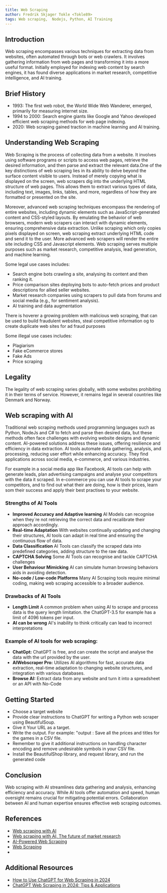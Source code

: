 ```yaml
---
title: Web Scraping
author: Fredrik Skjager Tokle <Tokle89>
tags: Web scraping,  Nodejs, Python, AI Training
---
```


## Introduction

Web scraping encompasses various techniques for extracting data from websites, often automated through bots or web crawlers. It involves gathering information from web pages and transforming it into a more useful format. Initially employed for indexing web content by search engines, it has found diverse applications in market research, competitive intelligence, and AI training.

## Brief History

- 1993: The first web robot, the World Wide Web Wanderer, emerged, primarily for measuring internet size.
- 1994 to 2000: Search engine giants like Google and Yahoo developed efficient web scraping methods for web page indexing.
- 2020: Web scraping gained traction in machine learning and AI training.

## Understanding Web Scraping

Web Scraping is the process of collecting data from a website. It involves using software programs or scripts to access web pages, retrieve the desired information, and then parse and extract the relevant data.One of the key distinctions of web scraping lies in its ability to delve beyond the surface content visible to users. Instead of merely copying what is displayed on the screen, web scrapers dig into the underlying HTML structure of web pages. This allows them to extract various types of data, including text, images, links, tables, and more, regardless of how they are formatted or presented on the site.

Moreover, advanced web scraping techniques encompass the rendering of entire websites, including dynamic elements such as JavaScript-generated content and CSS-styled layouts. By emulating the behavior of web browsers, modern web scrapers can interact with dynamic elements, ensuring comprehensive data extraction.
Unlike scraping which only copies pixels displayed on screen, web scraping extract underlying HTML code and send it to the user. More advanced web scrapers will render the entire site including CSS and Javascript elements.
Web scraping serves multiple purposes such as market research, competitive analysis, lead generation, and machine learning.

Some legal use cases includes:

- Search engine bots crawling a site, analysing its content and then ranking it.
- Price comparison sites deploying bots to auto-fetch prices and product descriptions for allied seller websites.
- Market research companies using scrapers to pull data from forums and social media (e.g., for sentiment analysis).
- AI training and data augmentation

There is hoverer a growing problem with malicious web scraping, that can be used to build fraudulent websites, steal competitive information og to create duplicate web sites for ad fraud purposes

Some illegal use cases includes:

- Plagiarism
- Fake eCommerce stores
- Fake Ads
- Price scraping

## Legality

The legality of web scraping varies globally, with some websites prohibiting it in their terms of service. However, it remains legal in several countries like Denmark and Norway.

## Web scraping with AI

Traditional web scraping methods used programming languages such as Python, NodeJs and C# to fetch and parse then desired data, but these methods often face challenges with evolving website designs and dynamic content. AI-powered solutions address these issues, offering resilience and efficiency in data extraction. AI tools automate data gathering, analysis, and processing, reducing user effort while enhancing accuracy. They find applications across social media, e-commerce, and various industries.

For example in a social media app like Facebook, AI tools can help with generate leads, plan advertising campaigns and analyse your competitors with the data it scraped.
In e-commerce you can use AI tools to scrape your competitors, and to find out what their are doing, how is their prices, learn som their success and apply their best practises to your website.

### Strengths of AI Tools

- **Improved Accuracy and Adaptive learning** AI Models can recognise when they`re not retrieving the correct data and recalibrate their approach accordingly.
- **Real-time Adaptation** With websites continually updating and changing their structures, AI tools can adapt in real time and ensuring the continuous flow of data.
- **Data Classification** AI Tools can classify the scraped data into predefined categories, adding structure to the raw data.
- **CAPTCHA Solving** Some AI Tools can recognise and tackle CAPTCHA challenges
- **User Behaviour Mimicking** AI can simulate human browsing behaviors aids in avoiding detection.
- **No-code / Low-code Platforms** Many AI Scraping tools require minimal coding, making web scraping accessible to a broader audience.

### Drawbacks of AI Tools

- **Length Limit** A common problem when using AI to scrape and process data is the query length limitation. the ChatGPT-3.5 for example has a limit of 4096 tokens per input.
- **AI can be wrong** AI's inability to think critically can lead to incorrect interpretations

### Example of AI tools for web scraping:

- **ChatGpt:** ChatGPT is free, and can create the script and analyse the data with the url provided by the user.
- **AIWebscraper Pro:** Utilizes AI algorithms for fast, accurate data extraction, real-time adaptation to changing website structures, and integration with various databases.
- **Browse AI:** Extract data from any website and turn it into a spreadsheet or an API with No-Code

## Getting Started

- Choose a target website
- Provide clear instructions to ChatGPT for writing a Python web scraper using BeautifulSoup.
- Give it Your URL as a target.
- Write the output. For example: "output : Save all the prices and titles for the games in a CSV file.
- Remember to give it additional instructions on handling character encoding and remove undesirable symbols in your CSV file.
- Install the BeautifulShop library, and request library, and run the generated code

## Conclusion

Web scraping with AI streamlines data gathering and analysis, enhancing efficiency and accuracy. While AI tools offer automation and speed, human oversight remains crucial for mitigating potential errors. Collaboration between AI and human expertise ensures effective web scraping outcomes.

## References

- [Web scraping with AI](https://scrape-it.cloud/blog/web-scraping-with-ai#conclusion-and-takeaways)
- [Web scraping with AI, The future of market research ](https://www.brandveda.in/blog/web-scraping-with-artificial-intelligence-the-future-of-market-research)
- [AI-Powered Web Scraping ](https://research.aimultiple.com/ai-web-scraping/)
- [Web Scraping](https://en.wikipedia.org/wiki/Web_scraping#)
-

## Additional Resources

- [How to Use ChatGPT for Web Scraping in 2024](https://oxylabs.io/blog/chatgpt-web-scraping)
- [ChatGPT Web Scraping in 2024: Tips & Applications](https://research.aimultiple.com/chatgpt-web-scraping/)
